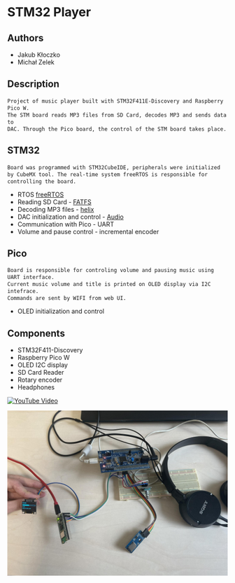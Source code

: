 # STM32 Player

## Authors

- Jakub Kłoczko
- Michał Zelek 

## Description

    Project of music player built with STM32F411E-Discovery and Raspberry Pico W.
    The STM board reads MP3 files from SD Card, decodes MP3 and sends data to
    DAC. Through the Pico board, the control of the STM board takes place.

## STM32

    Board was programmed with STM32CubeIDE, peripherals were initialized
    by CubeMX tool. The real-time system freeRTOS is responsible for controlling the board.

- RTOS [freeRTOS](https://github.com/MikeZ7/MP3_Player/tree/master/STM_music/Middlewares/Third_Party/FreeRTOS/Source)
- Reading SD Card - [FATFS](https://github.com/MikeZ7/MP3_Player/tree/master/STM_music/Middlewares/Third_Party/FatFs/src)
- Decoding MP3 files - [helix](https://github.com/MikeZ7/MP3_Player/tree/master/STM_music/Drivers/helix)
- DAC initialization and control - [Audio](https://github.com/MikeZ7/MP3_Player/tree/master/STM_music/Application/Audio)
- Communication with Pico - UART
- Volume and pause control - incremental encoder

## Pico

    Board is responsible for controling volume and pausing music using UART interface.
    Current music volume and title is printed on OLED display via I2C intefrace.
    Commands are sent by WIFI from web UI.

- OLED initialization and control

## Components

- STM32F411-Discovery
- Raspberry Pico W
- OLED I2C display
- SD Card Reader
- Rotary encoder
- Headphones

[![YouTube Video](https://i3.ytimg.com/vi/xjDPaceiwWM/maxresdefault.jpg)]("https://www.youtube.com/watch?v=xjDPaceiwWM&ab_channel=JakubK%C5%82oczko")
  
![player](https://github.com/MikeZ7/MP3_Player/blob/master/Images/mp3_player.jpg)
